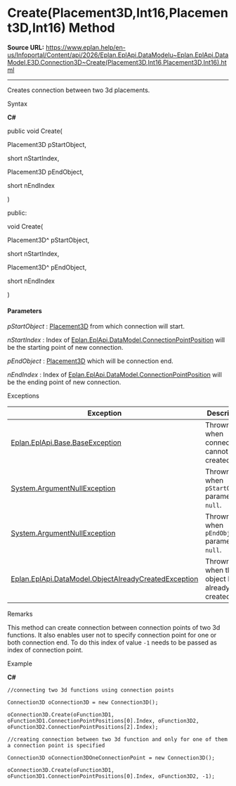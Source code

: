 # Create(Placement3D,Int16,Placement3D,Int16) Method

**Source URL:** https://www.eplan.help/en-us/Infoportal/Content/api/2026/Eplan.EplApi.DataModelu~Eplan.EplApi.DataModel.E3D.Connection3D~Create(Placement3D,Int16,Placement3D,Int16).html

---

Creates connection between two 3d placements.

Syntax

**C#**



public void Create( 

   Placement3D pStartObject,

   short nStartIndex,

   Placement3D pEndObject,

   short nEndIndex

)

public:

void Create( 

   Placement3D^ pStartObject,

   short nStartIndex,

   Placement3D^ pEndObject,

   short nEndIndex

)


#### Parameters

*pStartObject*
:   [Placement3D](Eplan.EplApi.DataModelu~Eplan.EplApi.DataModel.E3D.Placement3D.html) from which connection will start.

*nStartIndex*
:   Index of [Eplan.EplApi.DataModel.ConnectionPointPosition](Eplan.EplApi.DataModelu~Eplan.EplApi.DataModel.ConnectionPointPosition.html) will be the starting point of new connection.

*pEndObject*
:   [Placement3D](Eplan.EplApi.DataModelu~Eplan.EplApi.DataModel.E3D.Placement3D.html) which will be connection end.

*nEndIndex*
:   Index of [Eplan.EplApi.DataModel.ConnectionPointPosition](Eplan.EplApi.DataModelu~Eplan.EplApi.DataModel.ConnectionPointPosition.html) will be the ending point of new connection.

Exceptions

| Exception | Description |
| --- | --- |
| [Eplan.EplApi.Base.BaseException](Eplan.EplApi.Baseu~Eplan.EplApi.Base.BaseException.html) | Thrown when connection cannot be created. |
| [System.ArgumentNullException](#) | Thrown when `pStartObject` parameter is `null`. |
| [System.ArgumentNullException](#) | Thrown when `pEndObject` parameter is `null`. |
| [Eplan.EplApi.DataModel.ObjectAlreadyCreatedException](Eplan.EplApi.DataModelu~Eplan.EplApi.DataModel.ObjectAlreadyCreatedException.html) | Thrown when this object has already been created. |

Remarks

This method can create connection between connection points of two 3d functions. It also enables user not to specify connection point for one or both connection end. To do this index of value `-1` needs to be passed as index of connection point.

Example

**C#**

```
//connecting two 3d functions using connection points 

Connection3D oConnection3D = new Connection3D();

oConnection3D.Create(oFunction3D1, oFunction3D1.ConnectionPointPositions[0].Index, oFunction3D2, oFunction3D2.ConnectionPointPositions[2].Index);

//creating connection between two 3d function and only for one of them a connection point is specified

Connection3D oConnection3DOneConnectionPoint = new Connection3D();

oConnection3D.Create(oFunction3D1, oFunction3D1.ConnectionPointPositions[0].Index, oFunction3D2, -1);

```
